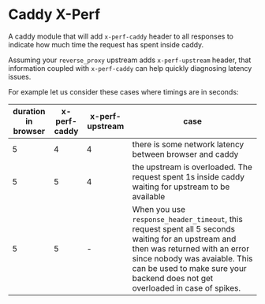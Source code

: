 # Caddy X-Perf

A caddy module that will add `x-perf-caddy` header to all responses to indicate how much time the request has spent inside caddy.

Assuming your `reverse_proxy` upstream adds `x-perf-upstream` header, that information coupled with `x-perf-caddy` can help quickly diagnosing latency issues.

For example let us consider these cases where timings are in seconds:

duration in browser | x-perf-caddy | x-perf-upstream | case
---|---|---|---
5 | 4 | 4 | there is some network latency between browser and caddy
5 | 5 | 4 | the upstream is overloaded. The request spent 1s inside caddy waiting for upstream to be available
5 | 5 | - | When you use `response_header_timeout`, this request spent all 5 seconds waiting for an upstream and then was returned with an error since nobody was avaiable. This can be used to make sure your backend does not get overloaded in case of spikes.
